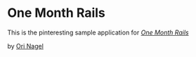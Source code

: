 # One Month Rails

This is the pinteresting sample application for [*One Month Rails*](http://onemonthrails.com)

by [Ori Nagel](https://twitter.com/OriNagel)